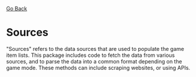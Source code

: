 [Go Back](../..)

# Sources

"Sources" refers to the data sources that are used to populate the game item lists. This package includes code to fetch the data from various sources, and to parse the data into a common format depending on the game mode. These methods can include scraping websites, or using APIs.
